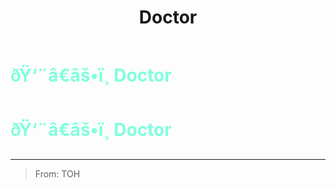 ﻿---
lang: en-US
title: Doctor
prev: Cleanser
next: GuessMaster
---
# <font color="#80ffdd">ðŸ‘¨â€âš•ï¸ <b>Doctor</b></font> <Badge text="Basic" type="tip" vertical="middle"/>
# <font color="#80ffdd">ðŸ‘¨â€âš•ï¸ <b>Doctor</b></font> <Badge text="Basic" type="tip" vertical="middle"/>
---

> From: TOH

